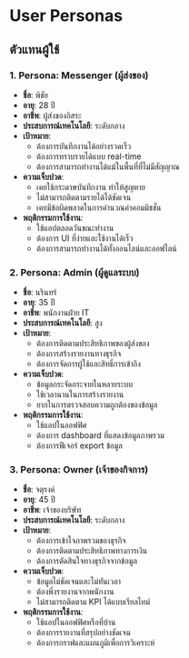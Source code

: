 # User Personas

## ตัวแทนผู้ใช้

### 1. Persona: Messenger (ผู้ส่งของ)
- **ชื่อ**: พิชัย
- **อายุ**: 28 ปี
- **อาชีพ**: ผู้ส่งของอิสระ
- **ประสบการณ์เทคโนโลยี**: ระดับกลาง
- **เป้าหมาย**:
  - ต้องการบันทึกงานได้อย่างรวดเร็ว
  - ต้องการทราบรายได้แบบ real-time
  - ต้องการสามารถทำงานได้แม้ในพื้นที่ที่ไม่มีสัญญาณ
- **ความเจ็บปวด**:
  - เคยใช้กระดาษบันทึกงาน ทำให้สูญหาย
  - ไม่สามารถติดตามรายได้ได้ชัดเจน
  - เคยมีข้อผิดพลาดในการคำนวณค่าคอมมิชชั่น
- **พฤติกรรมการใช้งาน**:
  - ใช้แอปตลอดวันขณะทำงาน
  - ต้องการ UI ที่ง่ายและใช้งานได้เร็ว
  - ต้องการสามารถทำงานได้ทั้งออนไลน์และออฟไลน์

### 2. Persona: Admin (ผู้ดูแลระบบ)
- **ชื่อ**: นรินทร์
- **อายุ**: 35 ปี
- **อาชี่พ**: พนักงานฝ่าย IT
- **ประสบการณ์เทคโนโลยี**: สูง
- **เป้าหมาย**:
  - ต้องการติดตามประสิทธิภาพของผู้ส่งของ
  - ต้องการสร้างรายงานทางธุรกิจ
  - ต้องการจัดการผู้ใช้และสิทธิ์การเข้าถึง
- **ความเจ็บปวด**:
  - ข้อมูลกระจัดกระจายในหลายระบบ
  - ใช้เวลานานในการสร้างรายงาน
  - ยากในการตรวจสอบความถูกต้องของข้อมูล
- **พฤติกรรมการใช้งาน**:
  - ใช้แอปในออฟฟิศ
  - ต้องการ dashboard ที่แสดงข้อมูลภาพรวม
  - ต้องการฟีเจอร์ export ข้อมูล

### 3. Persona: Owner (เจ้าของกิจการ)
- **ชื่อ**: จตุรงค์
- **อายุ**: 45 ปี
- **อาชีพ**: เจ้าของบริษัท
- **ประสบการณ์เทคโนโลยี**: ระดับกลาง
- **เป้าหมาย**:
  - ต้องการเข้าใจภาพรวมของธุรกิจ
  - ต้องการติดตามประสิทธิภาพทางการเงิน
  - ต้องการตัดสินใจทางธุรกิจจากข้อมูล
- **ความเจ็บปวด**:
  - ข้อมูลไม่ชัดเจนและไม่ทันเวลา
  - ต้องพึ่งรายงานจากพนักงาน
  - ไม่สามารถติดตาม KPI ได้แบบเรียลไทม์
- **พฤติกรรมการใช้งาน**:
  - ใช้แอปในออฟฟิศหรือที่บ้าน
  - ต้องการรายงานที่สรุปอย่างชัดเจน
  - ต้องการกราฟและแผนภูมิเพื่อการวิเคราะห์